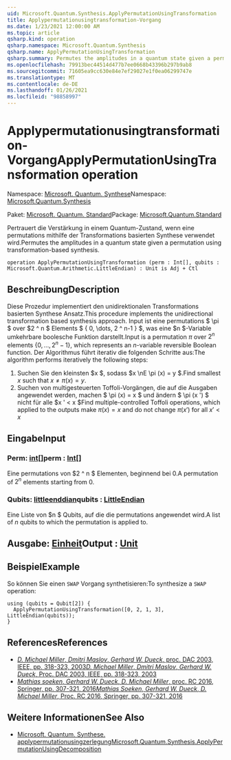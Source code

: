 ```yaml
---
uid: Microsoft.Quantum.Synthesis.ApplyPermutationUsingTransformation
title: Applypermutationusingtransformation-Vorgang
ms.date: 1/23/2021 12:00:00 AM
ms.topic: article
qsharp.kind: operation
qsharp.namespace: Microsoft.Quantum.Synthesis
qsharp.name: ApplyPermutationUsingTransformation
qsharp.summary: Permutes the amplitudes in a quantum state given a permutation using transformation-based synthesis.
ms.openlocfilehash: 79913bec44514d477b7ee0668b43396b297b9ab8
ms.sourcegitcommit: 71605ea9cc630e84e7ef29027e1f0ea06299747e
ms.translationtype: MT
ms.contentlocale: de-DE
ms.lasthandoff: 01/26/2021
ms.locfileid: "98858997"
---
```

# <a name="applypermutationusingtransformation-operation"></a><span data-ttu-id="46433-102">Applypermutationusingtransformation-Vorgang</span><span class="sxs-lookup"><span data-stu-id="46433-102">ApplyPermutationUsingTransformation operation</span></span>

<span data-ttu-id="46433-103">Namespace: [Microsoft. Quantum. Synthese](xref:Microsoft.Quantum.Synthesis)</span><span class="sxs-lookup"><span data-stu-id="46433-103">Namespace: [Microsoft.Quantum.Synthesis](xref:Microsoft.Quantum.Synthesis)</span></span>

<span data-ttu-id="46433-104">Paket: [Microsoft. Quantum. Standard](https://nuget.org/packages/Microsoft.Quantum.Standard)</span><span class="sxs-lookup"><span data-stu-id="46433-104">Package: [Microsoft.Quantum.Standard](https://nuget.org/packages/Microsoft.Quantum.Standard)</span></span>


<span data-ttu-id="46433-105">Pertrauert die Verstärkung in einem Quantum-Zustand, wenn eine permutations mithilfe der Transformations basierten Synthese verwendet wird.</span><span class="sxs-lookup"><span data-stu-id="46433-105">Permutes the amplitudes in a quantum state given a permutation using transformation-based synthesis.</span></span>

```qsharp
operation ApplyPermutationUsingTransformation (perm : Int[], qubits : Microsoft.Quantum.Arithmetic.LittleEndian) : Unit is Adj + Ctl
```


## <a name="description"></a><span data-ttu-id="46433-106">Beschreibung</span><span class="sxs-lookup"><span data-stu-id="46433-106">Description</span></span>

<span data-ttu-id="46433-107">Diese Prozedur implementiert den unidirektionalen Transformations basierten Synthese Ansatz.</span><span class="sxs-lookup"><span data-stu-id="46433-107">This procedure implements the unidirectional transformation based synthesis approach.</span></span>  <span data-ttu-id="46433-108">Input ist eine permutations $ \pi $ over $2 ^ n $ Elements $ \{ 0, \dots, 2 ^ n-1 \} $, was eine $n $-Variable umkehrbare boolesche Funktion darstellt.</span><span class="sxs-lookup"><span data-stu-id="46433-108">Input is a permutation $\pi$ over $2^n$ elements $\{0, \dots, 2^n-1\}$, which represents an $n$-variable reversible Boolean function.</span></span>
<span data-ttu-id="46433-109">Der Algorithmus führt iterativ die folgenden Schritte aus:</span><span class="sxs-lookup"><span data-stu-id="46433-109">The algorithm performs iteratively the following steps:</span></span>

1. <span data-ttu-id="46433-110">Suchen Sie den kleinsten $x $, sodass $x \nE \pi (x) = y $.</span><span class="sxs-lookup"><span data-stu-id="46433-110">Find smallest $x$ such that $x \ne \pi(x) = y$.</span></span>
2. <span data-ttu-id="46433-111">Suchen von multigesteuerten Toffoli-Vorgängen, die auf die Ausgaben angewendet werden, machen $ \pi (x) = x $ und ändern $ \pi (x ') $ nicht für alle $x ' < x $</span><span class="sxs-lookup"><span data-stu-id="46433-111">Find multiple-controlled Toffoli operations, which applied to the outputs make $\pi(x) = x$ and do not change $\pi(x')$ for all $x' < x$</span></span>

## <a name="input"></a><span data-ttu-id="46433-112">Eingabe</span><span class="sxs-lookup"><span data-stu-id="46433-112">Input</span></span>

### <a name="perm--int"></a><span data-ttu-id="46433-113">Perm: [int](xref:microsoft.quantum.lang-ref.int)[]</span><span class="sxs-lookup"><span data-stu-id="46433-113">perm : [Int](xref:microsoft.quantum.lang-ref.int)[]</span></span>

<span data-ttu-id="46433-114">Eine permutations von $2 ^ n $ Elementen, beginnend bei 0.</span><span class="sxs-lookup"><span data-stu-id="46433-114">A permutation of $2^n$ elements starting from 0.</span></span>


### <a name="qubits--littleendian"></a><span data-ttu-id="46433-115">Qubits: [littleenddian](xref:Microsoft.Quantum.Arithmetic.LittleEndian)</span><span class="sxs-lookup"><span data-stu-id="46433-115">qubits : [LittleEndian](xref:Microsoft.Quantum.Arithmetic.LittleEndian)</span></span>

<span data-ttu-id="46433-116">Eine Liste von $n $ Qubits, auf die die permutations angewendet wird.</span><span class="sxs-lookup"><span data-stu-id="46433-116">A list of $n$ qubits to which the permutation is applied to.</span></span>



## <a name="output--unit"></a><span data-ttu-id="46433-117">Ausgabe: [Einheit](xref:microsoft.quantum.lang-ref.unit)</span><span class="sxs-lookup"><span data-stu-id="46433-117">Output : [Unit](xref:microsoft.quantum.lang-ref.unit)</span></span>



## <a name="example"></a><span data-ttu-id="46433-118">Beispiel</span><span class="sxs-lookup"><span data-stu-id="46433-118">Example</span></span>

<span data-ttu-id="46433-119">So können Sie einen `SWAP` Vorgang synthetisieren:</span><span class="sxs-lookup"><span data-stu-id="46433-119">To synthesize a `SWAP` operation:</span></span>

```qsharp
using (qubits = Qubit[2]) {
  ApplyPermutationUsingTransformation([0, 2, 1, 3], LittleEndian(qubits));
}
```

## <a name="references"></a><span data-ttu-id="46433-120">References</span><span class="sxs-lookup"><span data-stu-id="46433-120">References</span></span>

- [<span data-ttu-id="46433-121">*D. Michael Miller*, *Dmitri Maslov*, *Gerhard W. Dueck*, proc. DAC 2003, IEEE, pp. 318-323, 2003</span><span class="sxs-lookup"><span data-stu-id="46433-121">*D. Michael Miller*, *Dmitri Maslov*, *Gerhard W. Dueck*, Proc. DAC 2003, IEEE, pp. 318-323, 2003</span></span>](https://doi.org/10.1145/775832.775915)
- [<span data-ttu-id="46433-122">*Mathias soeken*, *Gerhard W. Dueck*, *D. Michael Miller*, proc. RC 2016, Springer, pp. 307-321, 2016</span><span class="sxs-lookup"><span data-stu-id="46433-122">*Mathias Soeken*, *Gerhard W. Dueck*, *D. Michael Miller*, Proc. RC 2016, Springer, pp. 307-321, 2016</span></span>](https://doi.org/10.1007/978-3-319-40578-0_22)

## <a name="see-also"></a><span data-ttu-id="46433-123">Weitere Informationen</span><span class="sxs-lookup"><span data-stu-id="46433-123">See Also</span></span>

- [<span data-ttu-id="46433-124">Microsoft. Quantum. Synthese. applypermutationusingzerlegung</span><span class="sxs-lookup"><span data-stu-id="46433-124">Microsoft.Quantum.Synthesis.ApplyPermutationUsingDecomposition</span></span>](xref:Microsoft.Quantum.Synthesis.ApplyPermutationUsingDecomposition)